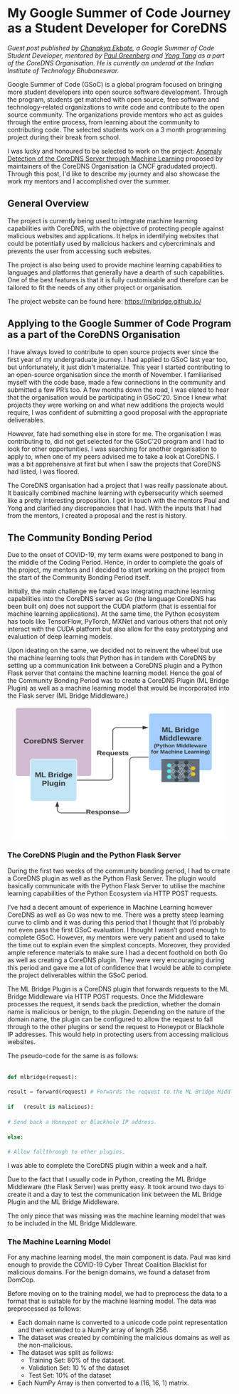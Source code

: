 # My Google Summer of Code Journey as a Student Developer for CoreDNS

*Guest post published by [Chanakya Ekbote](https://www.linkedin.com/in/chanakyaekbote/), a Google Summer of Code Student Developer, mentored by [Paul Greenberg](https://www.linkedin.com/in/greenpau/) and [Yong Tang](https://www.linkedin.com/in/yong-tang/) as a part of the CoreDNS Organisation. He is currently an underad at the Indian Institute of Technology Bhubaneswar.*

Google Summer of Code (GSoC) is a global program focused on bringing more student developers into open source software development. Through the program, students get matched with open source, free software and technology-related organizations to write code and contribute to the open source community. The organizations provide mentors who act as guides through the entire process, from learning about the community to contributing code. The selected students work on a 3 month programming project during their break from school. 

I was lucky and honoured to be selected to work on the project: [Anomaly Detection of the CoreDNS Server through Machine Learning](https://summerofcode.withgoogle.com/projects/#4806808834670592) proposed by maintainers of the CoreDNS Organisation (a CNCF gradudated project). Through this post, I'd like to describe my journey and also showcase the work my mentors and I accomplished over the summer.

## General Overview

The project is currently being used to integrate machine learning capabilities with CoreDNS, with the objective of protecting people against malicious websites and applications. It helps in identifying websites that could be potentially used by malicious hackers and cybercriminals and prevents the user from accessing such websites. 

The project is also being used to provide machine learning capabilities to languages and platforms that generally have a dearth of such capabilities. One of the best features is that it is fully customisable and therefore can be tailored to fit the needs of any other project or organisation. 

The project website can be found here: https://mlbridge.github.io/

## Applying to the Google Summer of Code Program as a part of the CoreDNS Organisation

I have always loved to contribute to open source projects ever since the first year of my undergraduate journey. I had applied to GSoC last year too, but unfortunately, it just didn’t materialize. This year I started contributing to an open-source organisation since the month of November. I familiarised myself with the code base, made a few connections in the community and submitted a few PR’s too. A few months down the road, I was elated to hear that the organisation would be participating in GSoC’20. Since I knew what projects they were working on and what new additions the projects would require, I was confident of submitting a good proposal with the appropriate deliverables. 

However, fate had something else in store for me. The organisation I was contributing to, did not get selected for the GSoC’20 program and I had to look for other opportunities. I was searching for another organisation to apply to, when one of my peers advised me to take a look at CoreDNS. I was a bit apprehensive at first but when I saw the projects that CoreDNS had listed, I was floored. 

The CoreDNS organisation had a project that I was really passionate about. It basically combined machine learning with cybersecurity which seemed like a pretty interesting proposition. I got in touch with the mentors Paul and Yong and clarified any discrepancies that I had. With the inputs that I had from the mentors, I created a proposal and the rest is history. 

## The Community Bonding Period

Due to the onset of COVID-19, my term exams were postponed to bang in the middle of the Coding Period. Hence, in order to complete the goals of the project, my mentors and I decided to start working on the project from the start of the Community Bonding Period itself. 

Initially, the main challenge we faced was integrating machine learning capabilities into the CoreDNS server as Go (the language CoreDNS has been built on) does not support the CUDA platform (that is essential for machine learning applications). At the same time, the Python ecosystem has tools like TensorFlow, PyTorch, MXNet and various others that not only interact with the CUDA platform but also allow for the easy prototyping and evaluation of deep learning models. 

Upon ideating on the same, we decided not to reinvent the wheel but use the machine learning tools that Python has in tandem with CoreDNS by setting up a communication link between a CoreDNS plugin and a Python Flask server that contains the machine learning model. Hence the goal of the Community Bonding Period was to create a CoreDNS Plugin (ML Bridge Plugin) as well as a machine learning model that would be incorporated into the Flask server (ML Bridge Middleware.) 

<p float="left" align = "center">
  <img src="https://github.com/cekbote/cncf-blog/blob/master/readme-assets/first_step.png" width="480" height="300"/>
</p> 

### The CoreDNS Plugin and the Python Flask Server

During the first two weeks of the community bonding period, I had to create a CoreDNS plugin as well as the Python Flask Server. The plugin would basically communicate with the Python Flask Server to utilise the machine learning capabilities of the Python Ecosystem via HTTP POST requests. 

I’ve had a decent amount of experience in Machine Learning however CoreDNS as well as Go was new to me. There was a pretty steep learning curve to climb and it was during this period that I thought that I’d probably not even pass the first GSoC evaluation. I thought I wasn’t good enough to complete GSoC. However, my mentors were very patient and used to take the time out to explain even the simplest concepts. Moreover, they provided ample reference materials to make sure I had a decent foothold on both Go as well as creating a CoreDNS plugin. They were very encouraging during this period and gave me a lot of confidence that I would be able to complete the project deliverables within the GSoC period. 

The ML Bridge Plugin is a CoreDNS plugin that forwards requests to the ML Bridge Middleware via HTTP POST requests. Once the Middleware processes the request, it sends back the prediction, whether the domain name is malicious or benign, to the plugin. Depending on the nature of the domain name, the plugin can be configured to allow the request to fall through to the other plugins or send the request to Honeypot or Blackhole IP addresses. This would help in protecting users from accessing malicious websites. 

The pseudo-code for the same is as follows:

```python

def mlbridge(request):

result = forward(request) # Forwards the request to the ML Bridge Middleware

if   (result is malicious):

# Send back a Honeypot or Blackhole IP address.

else:

# Allow fallthrough to other plugins.
```

I was able to complete the CoreDNS plugin within a week and a half.

Due to the fact that I usually code in Python, creating the ML Bridge Middleware (the Flask Server) was pretty easy. It took around two days to create it and a day to test the communication link between the ML Bridge Plugin and the ML Bridge Middleware. 

The only piece that was missing was the machine learning model that was to be included in the ML Bridge Middleware. 

### The Machine Learning Model

For any machine learning model, the main component is data. Paul was kind enough to provide the COVID-19 Cyber Threat Coalition Blacklist for malicious domains. For the benign domains, we found a dataset from DomCop.

Before moving on to the training model, we had to preprocess the data to a format that is suitable for by the machine learning model. The data was preprocessed as follows:

- Each domain name is converted to a unicode code point representation and then extended to a NumPy array of length 256.
- The dataset was created by combining the malicious domains as well as the non-malicious.
- The dataset was split as follows:
    - Training Set: 80% of the dataset.
    - Validation Set: 10 % of the dataset
    - Test Set: 10% of the dataset
- Each NumPy Array is then converted to a (16, 16, 1) matrix.

